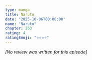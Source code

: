 ```yaml
---
type: manga
title: Naruto
date: "2025-10-06T00:00:00"
name: "Naruto"
chapter: 263
rating: 4
ratingEmoji: "⭐️⭐️⭐️⭐️"
---
```


_[No review was written for this episode]_
